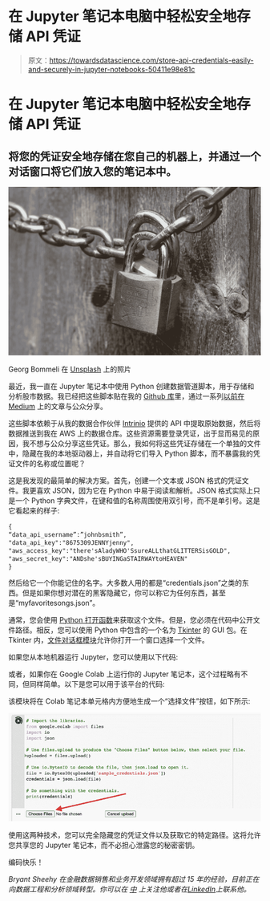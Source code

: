 # 在 Jupyter 笔记本电脑中轻松安全地存储 API 凭证

> 原文：<https://towardsdatascience.com/store-api-credentials-easily-and-securely-in-jupyter-notebooks-50411e98e81c>

# 在 Jupyter 笔记本电脑中轻松安全地存储 API 凭证

## 将您的凭证安全地存储在您自己的机器上，并通过一个对话窗口将它们放入您的笔记本中。

![](img/4223c76bfb5c42512493a391ea350159.png)

Georg Bommeli 在 [Unsplash](https://unsplash.com/s/photos/lock-and-key?utm_source=unsplash&utm_medium=referral&utm_content=creditCopyText) 上的照片

最近，我一直在 Jupyter 笔记本中使用 Python 创建数据管道脚本，用于存储和分析股市数据。我已经把这些脚本贴在我的 [Github 库](https://github.com/bnsheehy/Stock-Market_Data_ETL)里，通过一系列[以前在 Medium](https://bnsheehy.medium.com/) 上的文章与公众分享。

这些脚本依赖于从我的数据合作伙伴 [Intrinio](https://www.intrinio.com/) 提供的 API 中提取原始数据，然后将数据推送到我在 AWS 上的数据仓库。这些资源需要登录凭证，出于显而易见的原因，我不想与公众分享这些凭证。那么，我如何将这些凭证存储在一个单独的文件中，隐藏在我的本地驱动器上，并自动将它们导入 Python 脚本，而不暴露我的凭证文件的名称或位置呢？

这是我发现的最简单的解决方案。首先，创建一个文本或 JSON 格式的凭证文件。我更喜欢 JSON，因为它在 Python 中易于阅读和解析。JSON 格式实际上只是一个 Python 字典文件，在键和值的名称周围使用双引号，而不是单引号。这是它看起来的样子:

```
{
“data_api_username”:”johnbsmith”,
"data_api_key":"8675309JENNYjenny",
"aws_access_key":"there'sAladyWHO'SsureALLthatGLITTERSisGOLD",
"aws_secret_key":"ANDshe'sBUYINGaSTAIRWAYtoHEAVEN"
}
```

然后给它一个你能记住的名字。大多数人用的都是“credentials.json”之类的东西。但是如果你想对潜在的黑客隐藏它，你可以称它为任何东西，甚至是“myfavoritesongs.json”。

通常，您会使用 [Python 打开函数](https://www.w3schools.com/python/ref_func_open.asp)来获取这个文件。但是，您必须在代码中公开文件路径。相反，您可以使用 Python 中包含的一个名为 [Tkinter](https://wiki.python.org/moin/TkInter) 的 GUI 包。在 Tkinter 内，[文件对话框模块](https://docs.python.org/3/library/dialog.html)允许你打开一个窗口选择一个文件。

如果您从本地机器运行 Jupyter，您可以使用以下代码:

或者，如果你在 Google Colab 上运行你的 Jupyter 笔记本，这个过程略有不同，但同样简单。以下是您可以用于该平台的代码:

该模块将在 Colab 笔记本单元格内方便地生成一个“选择文件”按钮，如下所示:

![](img/690b7cb728f081bbe58c1f7e19325757.png)

使用这两种技术，您可以完全隐藏您的凭证文件以及获取它的特定路径。这将允许您共享您的 Jupyter 笔记本，而不必担心泄露您的秘密密钥。

编码快乐！

*Bryant Sheehy 在金融数据销售和业务开发领域拥有超过 15 年的经验，目前正在向数据工程和分析领域转型。你可以在* [*中*](https://bnsheehy.medium.com/) *上关注他或者在*[*LinkedIn*](https://www.linkedin.com/in/bryantsheehy/)*上联系他。*